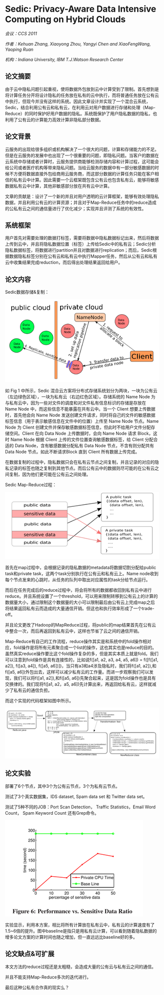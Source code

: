 # Sedic: Privacy-Aware Data Intensive Computing on Hybrid Clouds

_会议：CCS 2011_

_作者：Kehuan Zhang, Xiaoyong Zhou, Yangyi Chen and XiaoFengWang, Yaoping Ruan_

_机构：Indiana University, IBM T.J.Watson Research Center_

## 论文摘要
由于云中隐私问题引起重视，使将数据外包放到云中计算受到了限制。首先想到是将计算任务分开将设计隐私的任务放在私有的云中执行，而将普通任务放在公有云中执行，但现今并没有这样的系统。因此文章设计并实现了一个混合云系统，Sedic，结合利用公有云和私有云，在利用云对用户数据进行存储和处理（Map-Reduce）的同时保护好用户数据的隐私。系统既保护了用户隐私数据的隐私，也利用了公有云的计算能力高效计算非隐私部分数据。

## 论文背景
云服务的出现给很多组织或机构解决了一个很大的问题，计算和存储能力的不足。但是在云服务的发展中也出现了一个很重要的问题，即隐私问题。当客户的数据在云系统中存储或者计算时，云服务提供商能够检测存储内容和计算过程，这可能会给公司或者医疗机构等带来隐私问题。当给云服务的数据中有一部分敏感数据的时候不方便将数据直接外包给商用云服务商，而这部分数据的计算任务只能在客户相信的私有云中计算。因此需要一个云框架既包含公有云也包含私有云，能够将敏感数据私有云中计算，其他非敏感部分放在共有云中计算。

文章的贡献是：设计了一个新的并且对用户透明的云计算框架，能够有效处理隐私数据，并且利用公有云的计算资源；并且对于Map-Reduce任务中的reduce造成的公私有云之间的通信量进行了优化减少；实现并且评测了系统的有效性。

## 系统框架
用户首先对需要处理的数据打标签，需要将数据中隐私数据标记出来，然后将数据上传到云中，并且将隐私数据位置（标签）上传给Sedic中的私有云；Sedic分析隐私数据标签，将数据进行partition并且对数据进行replication；而后，Sedic根据数据隐私标签分别在公有云和私有云中执行Mapper任务，然后从公有云和私有云中收集结果完成reduction，而后得出处理结果返回给用户。


## 论文内容

Sedic数据存储&复制：

![sedic_replicate][sedic_replicate]

如 Fig 1 中所示，Sedic 混合云方案将分布式存储系统划分为两块，一块为公有云（左边绿色区域），一块为私有云（右边红色区域）。存储系统的 Name Node 为与私有云中，因为一些对文件的调度和对文件私有信息标识的存储是存放在 Name Node 中，而这些信息不能暴露在共有云中。当一个 Client 想要上传数据时，首先他会向 Name Node 发送创建文件请求，同时将自己的文件的敏感数据标签信息（用于表示敏感信息在文件中的位置）上传至 Name Node 节点。Name Node 为 Client 创建文件并保存敏感数据标签信息，但此时不给用户文件分配存储空间。Client 在向 Data Node 上传数据时，会向 Name Node 请求 Block，这时 Name Node 根据 Client 上传的文件位置查询敏感数据标签，给 Client 分配合适的 Data Node，含有敏感数据分配私有 Data Node 节点，不含有则分配共有 Data Node 节点。如此不断请求Block 直到 Client 所有数据上传完成。

在数据复制的过程中，隐私数据只会在私有云节点之间复制，并且记录的对应的隐私记录的标签也随之复制到其他节点。而后公有云中的数据则尽可能的在公有云之间复制，因为他们更可能在公有云之间处理。

Sedic Map-Reduce过程：

![sedic_map][sedic_map]

首先在map过程中，会根据记录的隐私数据的metadata将数据切割分配给public task和private task，这两个task分别执行在公有云和私有云上。Name node收到每个节点发来的心跳时，从任务的队列中取出对应属性的task分给节点运行。

而后在任务完成后的reduce过程中，将会将所有的数据都收回到私有云中进行reduce。并且系统设置了一个threshold，可以用来限制转移到公有云上的计算的数据量大小，通过限制这个数据量的大小可以限制最后由公有云上完成map之后将结果返回私有云而造成的大量通信开销。但这也和执行效率形成了一个trade-off。

并且论文更改了Hadoop的MapReduce过程，将public的map结果首先在公有云中整合一次，而后再返回到私有云中，这样也节省了云之间的通信开销。

Map-Reduce有自己的工作流程，reduce操作其实是和系统中的fold操作相对应，fold操作是将所有元素聚合成一个list的操作，这也其实也是reduce的目的。虽然真实reduce操作要比这个fold操作复杂的多，但是其实本质上就是fold。我们可以注意到fold操作是具有连接性的，比如说f([a1, a2, a3, a4, a5, a6]) = f([f([a1, a2]), f([a3, a4]), f([a5, a6])])，当只有a3和a4涉及隐私时，我们将f([a1, a2]),和f([a5, a6])外包出去，这样可以减少私有云的工作量。而进一步观察我们可以发现，我们可以将f([a1, a2]),和f([a5, a6])先聚合起来，这是因为fold操作也是具有交换律的。我们现将f([a1, a2，a5, a6])先计算出来，再返回给私有云，这样就减少了私有云的通信负担。

而这个实现的代码框架如图中所示。

![sedic_reduce][sedic_reduce]

## 论文实验
部署了6个节点，其中3个为公有云节点，3个为私有云节点。

测试了3个真实数据集，IDS dataset, Spam data set 和 Twitter data set。

测试了5种不同的JOB：Port Scan Detection， Traffic Statistics，Email Word Count， Spam Keyword Count 还有Grep命令。

![sedic_exp][sedic_exp]

实验显示，利用本方案，相比将所有计算放在私有云中，私有云的计算速度有了1.5~6倍的提升。图中baseline是指只是用私有云计算，可以看到随着隐私数据的增多论文方案的计算时间也随之增加，但一直远远比baseline好的多。

## 论文缺点&可扩展
本文方法的reduce过程还是太粗糙，会造成大量的公有云与私有云之间的通信。

并且不能支持Map-Reduce多次的迭代进行。

最后这种公私有合作真的现实么？


[sedic_replicate]:https://raw.githubusercontent.com/Doffery/v9-cpu/4a5ed0802faf895fd6d7e0002a2ee68f241a8d26/root/usr/paper_report/pic/sedic_data_replicate.PNG

[sedic_map]:https://raw.githubusercontent.com/Doffery/v9-cpu/4a5ed0802faf895fd6d7e0002a2ee68f241a8d26/root/usr/paper_report/pic/sedic_map.PNG

[sedic_reduce]:https://raw.githubusercontent.com/Doffery/v9-cpu/master/root/usr/paper_report/pic/sedic_reduce.PNG

[sedic_exp]:https://raw.githubusercontent.com/Doffery/v9-cpu/master/root/usr/paper_report/pic/sedic_exp.PNG.png